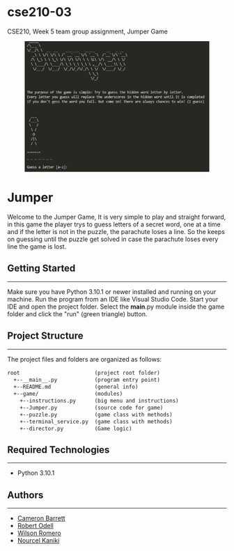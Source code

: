 # cse210-03
CSE210, Week 5 team group assignment, Jumper Game
<p align="center">
  <img src="jumper_menu.png" alt="Sublime's custom image" height="300px"/>
</p>

# Jumper
Welcome to the Jumper Game, It is very simple to play and straight forward, in this game the player trys to guess letters of a secret word, one at a time and if the letter is not in the puzzle, the parachute loses a line. So the keeps on guessing until the puzzle get solved in case the parachute loses every line the game is lost.  

## Getting Started
---
Make sure you have Python 3.10.1 or newer installed and running on your machine. Run the program from an IDE like Visual Studio Code. Start your IDE and open the project folder. Select the __main__.py module inside the game folder and click the "run" (green triangle) button.

## Project Structure
---
The project files and folders are organized as follows:
```
root                   	    (project root folder)
  +--__main__.py		    (program entry point)
  +--README.md			    (general info)
  +--game/           	    (modules)
    +--instructions.py      (big menu and instructions)
    +--Jumper.py		    (source code for game)
    +--puzzle.py            (game class with methods)
    +--terminal_service.py  (game class with methods)
    +--director.py		    (Game logic)

```

## Required Technologies
---
* Python 3.10.1

## Authors
---
* [Cameron Barrett](https://github.com/Cams1stGitHub) 
* [Robert Odell](https://github.com/rodell1983)
* [Wilson Romero](https://github.com/wilsonBYU)
* [Nourcel Kaniki](https://github.com/Nourcel)

